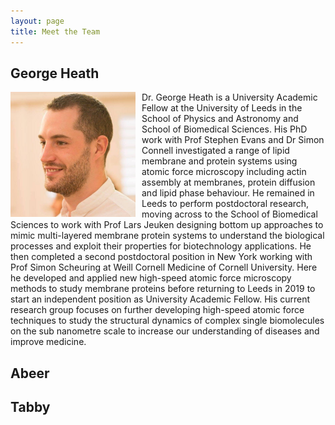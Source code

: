 ```yaml
---
layout: page
title: Meet the Team
---
```

     
## George Heath
<img src="/assets/img/george.jpg" 
         style="float:left; margin-right:10px; width:200px; border:none;"
   alt="George"
   title="Photo of George Heath" /> Dr. George Heath is a University Academic Fellow at the University of Leeds in the School of Physics and Astronomy and School of Biomedical Sciences. His PhD work with Prof Stephen Evans and Dr Simon Connell investigated a range of lipid membrane and protein systems using atomic force microscopy including actin assembly at membranes, protein diffusion and lipid phase behaviour. He remained in Leeds to perform postdoctoral research, moving across to the School of Biomedical Sciences to work with Prof Lars Jeuken designing bottom up approaches to mimic multi-layered membrane protein systems to understand the biological processes and exploit their properties for biotechnology applications. He then completed a second postdoctoral position in New York working with Prof Simon Scheuring at Weill Cornell Medicine of Cornell University. Here he developed and applied new high-speed atomic force microscopy methods to study membrane proteins before returning to Leeds in 2019 to start an independent position as University Academic Fellow. His current research group focuses on further developing high-speed atomic force techniques to study the structural dynamics of complex single biomolecules on the sub nanometre scale to increase our understanding of diseases and improve medicine.

## Abeer

## Tabby

